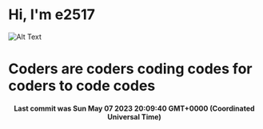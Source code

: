 # Hi, I'm e2517

![Alt Text](https://github.com/E2517/e2517/blob/master/images/background.gif)

# Coders are coders coding codes for coders to code codes

<h4 align="center">Last commit was Sun May 07 2023 20:09:40 GMT+0000 (Coordinated Universal Time)</h4>
